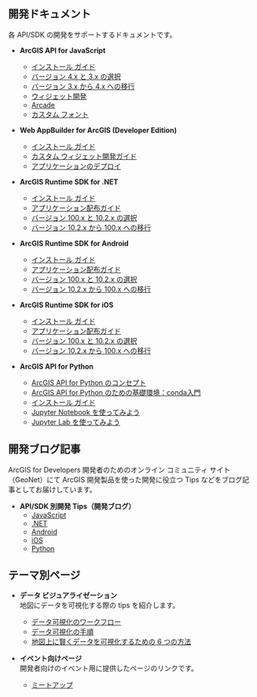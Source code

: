 ## 開発ドキュメント

各 API/SDK の開発をサポートするドキュメントです。

* __ArcGIS API for JavaScript__
  * [インストール ガイド](../javascript/install-jsapi/)
  * [バージョン 4.x と 3.x の選択](../javascript/choose-3.x-and-4.x/)
  * [バージョン 3.x から 4.x への移行](../javascript/migrating-from-3.x-to-4.0/)
  * [ウィジェット開発](../javascript/custom-widget/)
  * [Arcade](../javascript/arcade/)
  * [カスタム フォント](../javascript/custom-font/)


* __Web AppBuilder for ArcGIS (Developer Edition)__
  * [インストール ガイド](../webappbuilder/install-guide/)
  * [カスタム ウィジェット開発ガイド](../webappbuilder/development-guide/)
  * [アプリケーションのデプロイ](../webappbuilder/deploy-your-app/)

* __ArcGIS Runtime SDK for .NET__
  * [インストール ガイド](../dotnet/install-dotnet-100.x/)
  * [アプリケーション配布ガイド](../dotnet/distribution-dotnet-100.x/)
  * [バージョン 100.x と 10.2.x の選択](../choosing-version-runtime/)
  * [バージョン 10.2.x から 100.x への移行](../dotnet/migration-dotnet-100.x/)

* __ArcGIS Runtime SDK for Android__
  * [インストール ガイド](../android/install-android-100.x/)
  * [アプリケーション配布ガイド](../android/distribution-android-100.x/)
  * [バージョン 100.x と 10.2.x の選択](../choosing-version-runtime/)
  * [バージョン 10.2.x から 100.x への移行](../android/migration-android-100.x/)

* __ArcGIS Runtime SDK for iOS__
  * [インストール ガイド](../ios/install-ios-100.x/)
  * [アプリケーション配布ガイド](../ios/distribution-ios-100.x/)
  * [バージョン 100.x と 10.2.x の選択](../choosing-version-runtime/)
  * [バージョン 10.2.x から 100.x への移行](../ios/migration-ios-100.x/)

* __ArcGIS API for Python__
  * [ArcGIS API for Python のコンセプト](../python/python-api-concepts/)
  * [ArcGIS API for Python のための基礎環境：conda入門](../python/python-api-conda/)
  * [インストール ガイド](../python/python-api-install/)
  * [Jupyter Notebook を使ってみよう](../python/python-api-jnsetup/)
  * [Jupyter Lab を使ってみよう](../python/python-api-jnlabsetup/)


## 開発ブログ記事

ArcGIS for Developers 開発者のためのオンライン コミュニティ サイト（GeoNet）にて ArcGIS 開発製品を使った開発に役立つ Tips などをブログ記事としてお届けしています。

* __API/SDK 別開発 Tips（開発ブログ）__
  * [JavaScript](http://arcg.is/1X5Q0Sl)
  * [.NET](http://arcg.is/1LPKAcf)
  * [Android](http://arcg.is/1PiwBfG)
  * [iOS](http://arcg.is/1LlUgpi)
  * [Python](https://bit.ly/2IkdDbS)

## テーマ別ページ

* __データ ビジュアライゼーション__  
地図にデータを可視化する際の tips を紹介します。
  * [データ可視化のワークフロー](../tips/workflow-with-arcgis)
  * [データ可視化の手順](../tips/data-visualization-procedure)
  * [地図上に賢くデータを可視化するための 6 つの方法](../tips/6ways-to-improve-your-maps)

* __イベント向けページ__  
開発者向けのイベント用に提供したページのリンクです。
  * [ミートアップ](../hackathon/)
